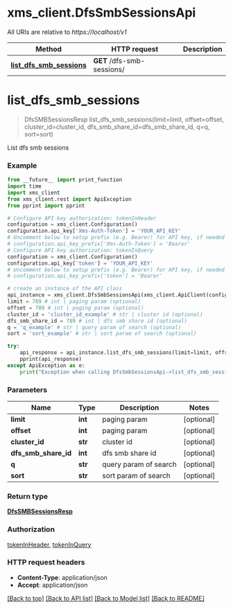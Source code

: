 # xms_client.DfsSmbSessionsApi

All URIs are relative to *https://localhost/v1*

Method | HTTP request | Description
------------- | ------------- | -------------
[**list_dfs_smb_sessions**](DfsSmbSessionsApi.md#list_dfs_smb_sessions) | **GET** /dfs-smb-sessions/ | 


# **list_dfs_smb_sessions**
> DfsSMBSessionsResp list_dfs_smb_sessions(limit=limit, offset=offset, cluster_id=cluster_id, dfs_smb_share_id=dfs_smb_share_id, q=q, sort=sort)



List dfs smb sessions

### Example
```python
from __future__ import print_function
import time
import xms_client
from xms_client.rest import ApiException
from pprint import pprint

# Configure API key authorization: tokenInHeader
configuration = xms_client.Configuration()
configuration.api_key['Xms-Auth-Token'] = 'YOUR_API_KEY'
# Uncomment below to setup prefix (e.g. Bearer) for API key, if needed
# configuration.api_key_prefix['Xms-Auth-Token'] = 'Bearer'
# Configure API key authorization: tokenInQuery
configuration = xms_client.Configuration()
configuration.api_key['token'] = 'YOUR_API_KEY'
# Uncomment below to setup prefix (e.g. Bearer) for API key, if needed
# configuration.api_key_prefix['token'] = 'Bearer'

# create an instance of the API class
api_instance = xms_client.DfsSmbSessionsApi(xms_client.ApiClient(configuration))
limit = 789 # int | paging param (optional)
offset = 789 # int | paging param (optional)
cluster_id = 'cluster_id_example' # str | cluster id (optional)
dfs_smb_share_id = 789 # int | dfs smb share id (optional)
q = 'q_example' # str | query param of search (optional)
sort = 'sort_example' # str | sort param of search (optional)

try:
    api_response = api_instance.list_dfs_smb_sessions(limit=limit, offset=offset, cluster_id=cluster_id, dfs_smb_share_id=dfs_smb_share_id, q=q, sort=sort)
    pprint(api_response)
except ApiException as e:
    print("Exception when calling DfsSmbSessionsApi->list_dfs_smb_sessions: %s\n" % e)
```

### Parameters

Name | Type | Description  | Notes
------------- | ------------- | ------------- | -------------
 **limit** | **int**| paging param | [optional] 
 **offset** | **int**| paging param | [optional] 
 **cluster_id** | **str**| cluster id | [optional] 
 **dfs_smb_share_id** | **int**| dfs smb share id | [optional] 
 **q** | **str**| query param of search | [optional] 
 **sort** | **str**| sort param of search | [optional] 

### Return type

[**DfsSMBSessionsResp**](DfsSMBSessionsResp.md)

### Authorization

[tokenInHeader](../README.md#tokenInHeader), [tokenInQuery](../README.md#tokenInQuery)

### HTTP request headers

 - **Content-Type**: application/json
 - **Accept**: application/json

[[Back to top]](#) [[Back to API list]](../README.md#documentation-for-api-endpoints) [[Back to Model list]](../README.md#documentation-for-models) [[Back to README]](../README.md)


